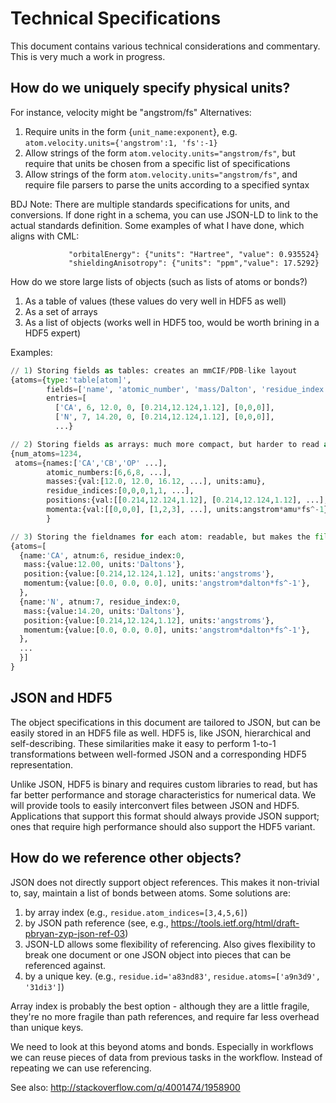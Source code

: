 # Technical Specifications
This document contains various technical considerations and commentary. This is very much a work in progress.

## How do we uniquely specify physical units?

For instance, velocity might be "angstrom/fs" Alternatives:

 1) Require units in the form {`unit_name:exponent`}, e.g. `atom.velocity.units={'angstrom':1, 'fs':-1}`
 2) Allow strings of the form `atom.velocity.units="angstrom/fs"`, but require that units be chosen from a specific list of specifications
 3) Allow strings of the form `atom.velocity.units="angstrom/fs"`, and require file parsers to parse the units according to a specified syntax
 
 BDJ Note: There are multiple standards specifications for units, and conversions. If done right in a schema, you can use JSON-LD to
 link to the actual standards definition. Some examples of what I have done, which aligns with CML:
 
                 "orbitalEnergy": {"units": "Hartree", "value": 0.935524}
                 "shieldingAnisotropy": {"units": "ppm","value": 17.5292}

How do we store large lists of objects (such as lists of atoms or bonds?)

 1) As a table of values (these values do very well in HDF5 as well)
 2) As a set of arrays
 3) As a list of objects (works well in HDF5 too, would be worth brining in a HDF5 expert)

Examples:

```python
// 1) Storing fields as tables: creates an mmCIF/PDB-like layout
{atoms={type:'table[atom]',
        fields=['name', 'atomic_number', 'mass/Dalton', 'residue_index', 'position/angstrom', 'momentum/angstrom*amu*fs^-1']
        entries=[
          ['CA', 6, 12.0, 0, [0.214,12.124,1.12], [0,0,0]],
          ['N', 7, 14.20, 0, [0.214,12.124,1.12], [0,0,0]],
          ...}

// 2) Storing fields as arrays: much more compact, but harder to read and edit
{num_atoms=1234,
 atoms={names:['CA','CB','OP' ...],
        atomic_numbers:[6,6,8, ...],
        masses:{val:[12.0, 12.0, 16.12, ...], units:amu},
        residue_indices:[0,0,0,1,1, ...],
        positions:{val:[[0.214,12.124,1.12], [0.214,12.124,1.12], ...], units:angstrom},
        momenta:{val:[[0,0,0], [1,2,3], ...], units:angstrom*amu*fs^-1}
        }

// 3) Storing the fieldnames for each atom: readable, but makes the file huge
{atoms=[
  {name:'CA', atnum:6, residue_index:0,
   mass:{value:12.00, units:'Daltons'},
   position:{value:[0.214,12.124,1.12], units:'angstroms'},
   momentum:{value:[0.0, 0.0, 0.0], units:'angstrom*dalton*fs^-1'},
  },
  {name:'N', atnum:7, residue_index:0,
   mass:{value:14.20, units:'Daltons'},
   position:{value:[0.214,12.124,1.12], units:'angstroms'},
   momentum:{value:[0.0, 0.0, 0.0], units:'angstrom*dalton*fs^-1'},
  },
  ...
  }]
}
```

## JSON and HDF5

The object specifications in this document are tailored to JSON, but can be
easily stored in an HDF5 file as well. HDF5 is, like JSON, hierarchical and
self-describing. These similarities make it easy to perform 1-to-1
transformations between well-formed JSON and a corresponding HDF5
representation.

Unlike JSON, HDF5 is binary and requires custom libraries to read, but has far
better performance and storage characteristics for numerical data. We will
provide tools to easily interconvert files between JSON and HDF5. Applications
that support this format should always provide JSON support; ones that require
high performance should also support the HDF5 variant.

## How do we reference other objects?

JSON does not directly support object references. This makes it non-trivial to,
say, maintain a list of bonds between atoms. Some solutions are:

 1) by array index (e.g., `residue.atom_indices=[3,4,5,6]`)
 2) by JSON path reference (see, e.g., https://tools.ietf.org/html/draft-pbryan-zyp-json-ref-03)
 3) JSON-LD allows some flexibility of referencing. Also gives flexibility to break one document 
    or one JSON object into pieces that can be referenced against.
 4) by a unique key. (e.g., `residue.id='a83nd83'`, `residue.atoms=['a9n3d9', '31di3']`)

Array index is probably the best option - although they are a little fragile,
they're no more fragile than path references, and require far less overhead
than unique keys.

We need to look at this beyond atoms and bonds. Especially in workflows we can reuse pieces of data 
from previous tasks in the workflow. Instead of repeating we can use referencing.

See also: http://stackoverflow.com/q/4001474/1958900
